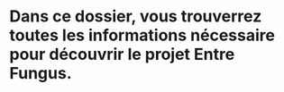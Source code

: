 # Dans ce dossier, vous trouverrez toutes les informations nécessaire pour découvrir le projet Entre Fungus.
